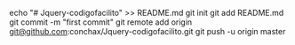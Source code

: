 echo "# Jquery-codigofacilito" >> README.md
git init
git add README.md
git commit -m "first commit"
git remote add origin git@github.com:conchax/Jquery-codigofacilito.git
git push -u origin master
